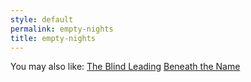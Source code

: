 ```yaml
---
style: default
permalink: empty-nights
title: empty-nights
---
```

You may also like:
[The Blind Leading](http://scp-wiki.net/the-blind-leading)
[Beneath the Name](http://scp-wiki.net/beneath-the-name)